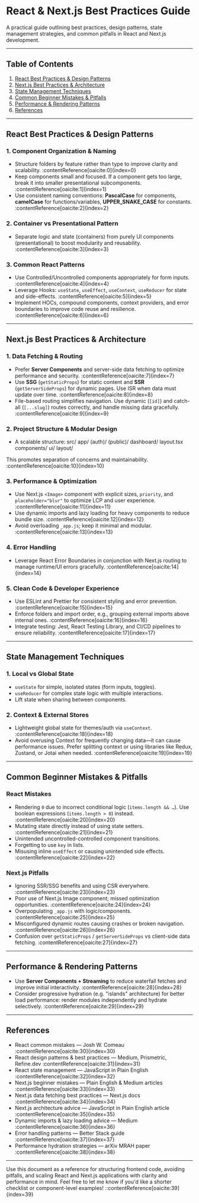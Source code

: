 # React & Next.js Best Practices Guide

A practical guide outlining best practices, design patterns, state management strategies, and common pitfalls in React and Next.js development.

---

## Table of Contents

1. [React Best Practices & Design Patterns](#react-best-practices--design-patterns)  
2. [Next.js Best Practices & Architecture](#nextjs-best-practices--architecture)  
3. [State Management Techniques](#state-management-techniques)  
4. [Common Beginner Mistakes & Pitfalls](#common-beginner-mistakes--pitfalls)  
5. [Performance & Rendering Patterns](#performance--rendering-patterns)  
6. [References](#references)

---

## React Best Practices & Design Patterns

### 1. Component Organization & Naming

- Structure folders by feature rather than type to improve clarity and scalability. :contentReference[oaicite:0]{index=0}  
- Keep components small and focused. If a component gets too large, break it into smaller presentational subcomponents. :contentReference[oaicite:1]{index=1}  
- Use consistent naming conventions: **PascalCase** for components, **camelCase** for functions/variables, **UPPER_SNAKE_CASE** for constants. :contentReference[oaicite:2]{index=2}

### 2. Container vs Presentational Pattern

- Separate logic and state (containers) from purely UI components (presentational) to boost modularity and reusability. :contentReference[oaicite:3]{index=3}

### 3. Common React Patterns

- Use Controlled/Uncontrolled components appropriately for form inputs. :contentReference[oaicite:4]{index=4}  
- Leverage Hooks: `useState`, `useEffect`, `useContext`, `useReducer` for state and side-effects. :contentReference[oaicite:5]{index=5}  
- Implement HOCs, compound components, context providers, and error boundaries to improve code reuse and resilience. :contentReference[oaicite:6]{index=6}

---

## Next.js Best Practices & Architecture

### 1. Data Fetching & Routing

- Prefer **Server Components** and server-side data fetching to optimize performance and security. :contentReference[oaicite:7]{index=7}  
- Use **SSG** (`getStaticProps`) for static content and **SSR** (`getServerSideProps`) for dynamic pages. Use ISR when data must update over time. :contentReference[oaicite:8]{index=8}  
- File-based routing simplifies navigation. Use dynamic (`[id]`) and catch-all (`[...slug]`) routes correctly, and handle missing data gracefully. :contentReference[oaicite:9]{index=9}

### 2. Project Structure & Modular Design

- A scalable structure:
src/
app/
(auth)/
(public)/
dashboard/
layout.tsx
components/
ui/
layout/

This promotes separation of concerns and maintainability. :contentReference[oaicite:10]{index=10}

### 3. Performance & Optimization

- Use Next.js `<Image>` component with explicit sizes, `priority`, and `placeholder="blur"` to optimize LCP and user experience. :contentReference[oaicite:11]{index=11}  
- Use dynamic imports and lazy loading for heavy components to reduce bundle size. :contentReference[oaicite:12]{index=12}  
- Avoid overloading `_app.js`; keep it minimal and modular. :contentReference[oaicite:13]{index=13}

### 4. Error Handling

- Leverage React Error Boundaries in conjunction with Next.js routing to manage runtime/UI errors gracefully. :contentReference[oaicite:14]{index=14}

### 5. Clean Code & Developer Experience

- Use ESLint and Prettier for consistent styling and error prevention. :contentReference[oaicite:15]{index=15}  
- Enforce folders and import order, e.g., grouping external imports above internal ones. :contentReference[oaicite:16]{index=16}  
- Integrate testing: Jest, React Testing Library, and CI/CD pipelines to ensure reliability. :contentReference[oaicite:17]{index=17}

---

## State Management Techniques

### 1. Local vs Global State

- `useState` for simple, isolated states (form inputs, toggles).  
- `useReducer` for complex state logic with multiple interactions.  
- Lift state when sharing between components.

### 2. Context & External Stores

- Lightweight global state for themes/auth via `useContext`. :contentReference[oaicite:18]{index=18}  
- Avoid overusing Context for frequently changing data—it can cause performance issues. Prefer splitting context or using libraries like Redux, Zustand, or Jotai when needed. :contentReference[oaicite:19]{index=19}

---

## Common Beginner Mistakes & Pitfalls

### React Mistakes

- Rendering `0` due to incorrect conditional logic (`items.length && …`). Use boolean expressions (`items.length > 0`) instead. :contentReference[oaicite:20]{index=20}  
- Mutating state directly instead of using state setters. :contentReference[oaicite:21]{index=21}  
- Unintended uncontrolled-controlled component transitions.  
- Forgetting to use `key` in lists.  
- Misusing inline `useEffect` or causing unintended side effects. :contentReference[oaicite:22]{index=22}

### Next.js Pitfalls

- Ignoring SSR/SSG benefits and using CSR everywhere. :contentReference[oaicite:23]{index=23}  
- Poor use of Next.js Image component; missed optimization opportunities. :contentReference[oaicite:24]{index=24}  
- Overpopulating `_app.js` with logic/components. :contentReference[oaicite:25]{index=25}  
- Misconfigured dynamic routes causing crashes or broken navigation. :contentReference[oaicite:26]{index=26}  
- Confusion over `getStaticProps` / `getServerSideProps` vs client-side data fetching. :contentReference[oaicite:27]{index=27}

---

## Performance & Rendering Patterns

- Use **Server Components + Streaming** to reduce waterfall fetches and improve initial interactivity. :contentReference[oaicite:28]{index=28}  
- Consider progressive hydration (e.g. "islands" architecture) for better load performance: render modules independently and hydrate selectively. :contentReference[oaicite:29]{index=29}

---

## References

- React common mistakes — Josh W. Comeau :contentReference[oaicite:30]{index=30}  
- React design patterns & best practices — Medium, Prismetric, Refine.dev :contentReference[oaicite:31]{index=31}  
- React state management — JavaScript in Plain English :contentReference[oaicite:32]{index=32}  
- Next.js beginner mistakes — Plain English & Medium articles :contentReference[oaicite:33]{index=33}  
- Next.js data fetching best practices — Next.js docs :contentReference[oaicite:34]{index=34}  
- Next.js architecture advice — JavaScript in Plain English article :contentReference[oaicite:35]{index=35}  
- Dynamic imports & lazy loading advice — Medium :contentReference[oaicite:36]{index=36}  
- Error handling patterns — Better Stack guide :contentReference[oaicite:37]{index=37}  
- Performance hydration strategies — arXiv MRAH paper :contentReference[oaicite:38]{index=38}  

---

Use this document as a reference for structuring frontend code, avoiding pitfalls, and scaling React and Next.js applications with clarity and performance in mind. Feel free to let me know if you'd like a shorter checklist or component-level examples!
::contentReference[oaicite:39]{index=39}
